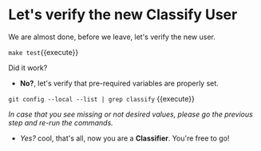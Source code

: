 # Let's verify the new Classify User

We are almost done, before we leave, let's verify the new user.

``make test``{{execute}}

Did it work?

- **No?**, let's verify that pre-required variables are properly set.

``git config --local --list | grep classify`` {{execute}}

*In case that you see missing or not desired values, please go the previous step and re-run the commands.*

- *Yes?* cool, that's all, now you are a **Classifier**. You're free to go!
